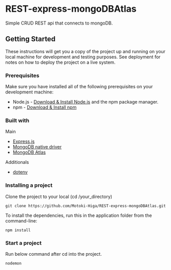# REST-express-mongoDBAtlas

Simple CRUD REST api that connects to mongoDB.

## Getting Started

These instructions will get you a copy of the project up and running on your local machine for development and testing purposes. See deployment for notes on how to deploy the project on a live system.

### Prerequisites

Make sure you have installed all of the following prerequisites on your development machine:

- Node.js - [Download & Install Node.js](https://nodejs.org/en/download/) and the npm package manager.
- npm - [Download & Install npm](https://www.npmjs.com/get-npm)

### Built with

Main

- [Express.js](https://www.npmjs.com/package/express)
- [MongoDB native driver](https://www.npmjs.com/package/mongodb)
- [MongoDB Atlas](https://www.mongodb.com/cloud/atlas)

Additionals

- [dotenv](https://www.npmjs.com/package/dotenv)

### Installing a project

Clone the project to your local (cd /your_directory)

```
git clone https://github.com/Motoki-Higa/REST-express-mongoDBAtlas.git
```

To install the dependencies, run this in the application folder from the command-line:

```
npm install
```

### Start a project

Run below command after cd into the project.

```
nodemon
```